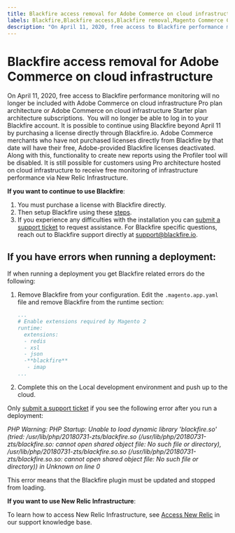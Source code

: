 ```yaml
---
title: Blackfire access removal for Adobe Commerce on cloud infrastructure
labels: Blackfire,Blackfire access,Blackfire removal,Magento Commerce Cloud,Pro,Magento,Starter,New Relic,PHP,blackfire.io,extensions,Adobe Commerce,cloud infrastructure
description: "On April 11, 2020, free access to Blackfire performance monitoring will no longer be included with Adobe Commerce on cloud infrastructure Pro plan architecture or Adobe Commerce on cloud infrastructure Starter plan architecture subscriptions.  You will no longer be able to log in to your Blackfire account. It is possible to continue using Blackfire beyond April 11 by purchasing a license directly through Blackfire.io. Adobe Commerce merchants who have not purchased licenses directly from Blackfire by that date will have their free, Adobe-provided Blackfire licenses deactivated. Along with this, functionality to create new reports using the Profiler tool will be disabled. It is still possible for customers using Pro architecture hosted on cloud infrastructure to receive free monitoring of infrastructure performance via New Relic Infrastructure."
---
```


# Blackfire access removal for Adobe Commerce on cloud infrastructure

On April 11, 2020, free access to Blackfire performance monitoring will no longer be included with Adobe Commerce on cloud infrastructure Pro plan architecture or Adobe Commerce on cloud infrastructure Starter plan architecture subscriptions.  You will no longer be able to log in to your Blackfire account. It is possible to continue using Blackfire beyond April 11 by purchasing a license directly through Blackfire.io. Adobe Commerce merchants who have not purchased licenses directly from Blackfire by that date will have their free, Adobe-provided Blackfire licenses deactivated. Along with this, functionality to create new reports using the Profiler tool will be disabled. It is still possible for customers using Pro architecture hosted on cloud infrastructure to receive free monitoring of infrastructure performance via New Relic Infrastructure.

**If you want to continue to use Blackfire**:

1. You must purchase a license with Blackfire directly.
1. Then setup Blackfire using these [steps](https://blackfire.io/docs/integrations/paas/magentocloud).
1. If you experience any difficulties with the installation you can [submit a support ticket](https://support.magento.com/hc/en-us/articles/360000913794#submit-ticket) to request assistance. For Blackfire specific questions, reach out to Blackfire support directly at [support@blackfire.io](mailto:support@blackfire.io).

## If you have errors when running a deployment:

If when running a deployment you get Blackfire related errors do the following:

1. Remove Blackfire from your configuration. Edit the `.magento.app.yaml` file and remove Blackfire from the runtime section:
    ```YAML
    ...
    # Enable extensions required by Magento 2
    runtime:
      extensions:
      - redis
      - xsl
      - json
      -**blackfire**
       - imap
    ...
    ```
1. Complete this on the Local development environment and push up to the cloud.

Only [submit a support ticket](https://support.magento.com/hc/en-us/articles/360000913794#submit-ticket) if you see the following error after you run a deployment:

 *PHP Warning: PHP Startup: Unable to load dynamic library 'blackfire.so' (tried: /usr/lib/php/20180731-zts/blackfire.so (/usr/lib/php/20180731-zts/blackfire.so: cannot open shared object file: No such file or directory), /usr/lib/php/20180731-zts/blackfire.so.so (/usr/lib/php/20180731-zts/blackfire.so.so: cannot open shared object file: No such file or directory)) in Unknown on line 0*

This error means that the Blackfire plugin must be updated and stopped from loading.

**If you want to use New Relic Infrastructure**:

To learn how to access New Relic Infrastructure, see [Access New Relic](https://support.magento.com/hc/en-us/articles/360039127712) in our support knowledge base.